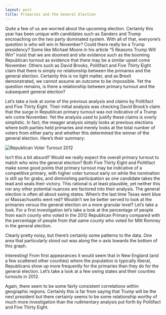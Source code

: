 ```yaml
---
layout: post
title: Primaries and the General Election
---
```


Quite a few of us are worried about the upcoming election. Certainly this year has been unique with candidates such as Sanders and Trump encroaching on the two party dominated system. With all of that, everyone’s question is who will win in November? Could there really be a Trump presidency? Some like Michael Moore in his article “5 Reasons Trump Will Win” insist that we are doomed and site evidence such as the booming Republican turnout as evidence that there may be a similar upset come November. Others such as David Brooks, Politifact and Five Thirty Eight claim that there is simply no relationship between the primaries and the general election. Certainly this is no light matter,  and as Brexit demonstrated, we cannot assume an outcome to be impossible. Yet the question remains, is there a relationship between primary turnout and the subsequent general election?

Let’s take a look at some of the previous analysis and claims by Politifact and Five Thirty Eight. Their initial analysis was checking David Brook’s claim that the surge in Republican primary turnout was not indicative of a Trump win come November.  Yet the analysis used to justify these claims is overly simplistic. In fact, the meager analysis simply looks at previous elections where both parties held primaries and merely looks at the total number of voters from either party and whether this determined the winner of the general election. Here’s their summary:

![Republican Voter Turnout 2012]({{matthew-mitchell.github.io}}/images/primary1.png)
 <!--![Republican Voter Turnout 2012](/images/primar1.png "Republican Voter Turnout 2012”)-->

Isn’t this a bit absurd?  Would we really expect the overall primary turnout to match who wins the general election? Both Five Thirty Eight and Politifact make some good points that primary turnout may be indicative of a competitive primary, with higher voter turnout early on while the nomination is still up for grabs, and diminishing participation as one candidate takes the lead and seals their victory. This rational is at least plausible, yet neither this nor any other potential nuances are factored into their analysis. The general election is often all about swing states. When’s the last time Texas went blue or Massachusetts went red?  Wouldn’t we be better served to look at the primaries versus the general election on a more granular level? Let’s take a look. For a first investigation let’s take a look at the percentage of people from each county who voted in the 2012 Republican Primary compared with the percentage of people from that same county who voted for Mitt Romney in the general election.

 

Clearly pretty noisy, but there’s certainly some patterns to the data. One area that particularly stood out was along the x-axis towards the bottom of this graph.

 

Interesting! From first appearances it would seem that in New England (and a few scattered other counties) where the population is typically liberal, Republicans show up more frequently for the primaries than they do for the general election. Let’s take a look at a few swing states and their counties turnouts in 2012.

 

Again, there seem to be some fairly consistent correlations within geographic regions. Certainly this is far from saying that Trump will be the next president but there certainly seems to be some relationship worthy of much more investigation than the rudimentary analysis put forth by Politifact and Five Thirty Eight.
